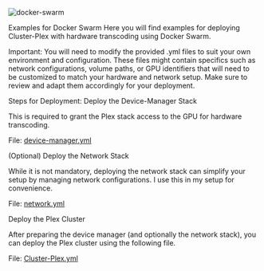 ![docker-swarm](../images/docker-swarm-logo-small.png)

Examples for Docker Swarm
Here you will find examples for deploying Cluster-Plex with hardware transcoding using Docker Swarm.

Important:
You will need to modify the provided .yml files to suit your own environment and configuration. These files might contain specifics such as network configurations, volume paths, or GPU identifiers that will need to be customized to match your hardware and network setup. Make sure to review and adapt them accordingly for your deployment.

Steps for Deployment:
Deploy the Device-Manager Stack

This is required to grant the Plex stack access to the GPU for hardware transcoding.

File: [device-manager.yml](device-manager.yml)

(Optional) Deploy the Network Stack

While it is not mandatory, deploying the network stack can simplify your setup by managing network configurations. I use this in my setup for convenience.

File: [network.yml](network.yml)

Deploy the Plex Cluster

After preparing the device manager (and optionally the network stack), you can deploy the Plex cluster using the following file.

File: [Cluster-Plex.yml](Cluster-Plex.yml)
